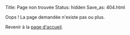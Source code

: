 Title: Page non trouvée
Status: hidden
Save_as: 404.html

Oops ! La page demandée n'existe pas ou plus.

Revenir à la [page d'accueil](/).
